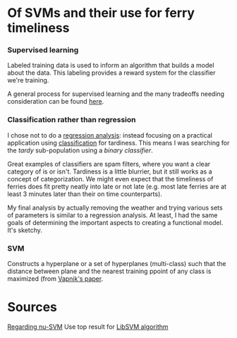 # Of SVMs and their use for ferry timeliness

### Supervised learning
Labeled training data is used to inform an algorithm
that builds a model about the data. This labeling 
provides a reward system for the classifier we're 
training.

A general process for supervised learning and the
many tradeoffs needing consideration can be found
[here](https://en.wikipedia.org/wiki/Supervised_learning).

### Classification rather than regression
I chose not to do a [regression analysis](https://en.wikipedia.org/wiki/Regression_analysis): 
instead focusing on a practical application using [classification](https://en.wikipedia.org/wiki/Statistical_classification)
for tardiness. This means I was searching for the _tardy_ sub-population 
using a _binary classifier_.  

Great examples of classifiers are spam filters, where you want
a clear category of is or isn't.  Tardiness is a little blurrier,
but it still works as a concept of categorization.  We might even 
expect that the timeliness of ferries does fit pretty neatly 
into late or not late (e.g. most late ferries are at least 3 
minutes later than their on time counterparts).

My final analysis by actually removing the weather and trying 
various sets of parameters is similar to a regression analysis.
At least, I had the same goals of determining the important 
aspects to creating a functional model.  It's sketchy.

### SVM
Constructs a hyperplane or a set of hyperplanes (multi-class) 
such that the distance between plane and the nearest training
ppoint of any class is maximized (from 
[Vapnik's paper](http://scholar.google.com/scholar?hl=en&q=Support-vector+networks++++++Corinna+Cortes%2C+++++Vladimir+Vapnik+&btnG=&as_sdt=1%2C48&as_sdtp=).










# Sources
[Regarding nu-SVM](http://scholar.google.com/citations?view_op=view_citation&hl=en&user=Tb0ZrYwAAAAJ&citation_for_view=Tb0ZrYwAAAAJ:d1gkVwhDpl0C)
Use top result for [LibSVM algorithm](http://scholar.google.com/scholar?hl=en&q=R.-E.+Fan%2C+P.-H.+Chen%2C+and+C.-J.+Lin.+Working+set+selection+using+second+order+information+for+training+SVM.&btnG=&as_sdt=1%2C48&as_sdtp=)
